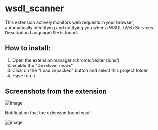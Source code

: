 # wsdl_scanner
This extension actively monitors web requests in your browser, automatically identifying and notifying you when a WSDL (Web Services Description Language) file is found.

## How to install:

1. Open the extension manager (chrome://extensions/)
2. enable the "Developer mode"
3. Click on the "Load unpacked" button and select this project folder
4. Have fun :)

## Screenshots from the extension
![image](https://github.com/user-attachments/assets/0cd5a5d6-83ea-4df8-98f0-cea8cba35c56)

Notification that the extension found wsdl


![image](https://github.com/user-attachments/assets/9bd471c2-ffdd-4fd1-943b-5ceea65ddbe2)

